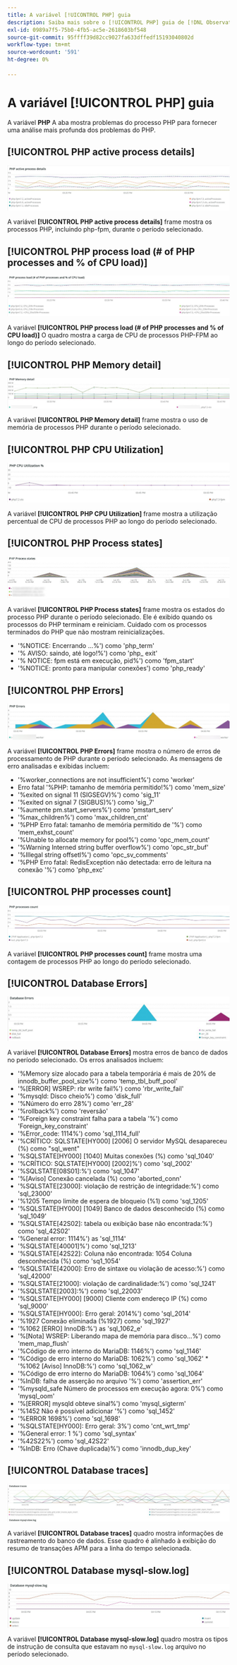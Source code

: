 ```yaml
---
title: A variável [!UICONTROL PHP] guia
description: Saiba mais sobre o [!UICONTROL PHP] guia de [!DNL Observation for Adobe Commerce].
exl-id: 0989a7f5-75b0-4fb5-ac5e-2618603bf548
source-git-commit: 95ffff39d82cc9027fa633dffedf15193040802d
workflow-type: tm+mt
source-wordcount: '591'
ht-degree: 0%

---
```


# A variável [!UICONTROL PHP] guia

A variável **PHP** A aba mostra problemas do processo PHP para fornecer uma análise mais profunda dos problemas do PHP.

## [!UICONTROL PHP active process details]

![Detalhes do processo ativo do PHP](../../assets/tools/php-active-process-details.jpg)

A variável **[!UICONTROL PHP active process details]** frame mostra os processos PHP, incluindo php-fpm, durante o período selecionado.

## [!UICONTROL PHP process load (# of PHP processes and % of CPU load)]

![Carregamento do processo PHP](../../assets/tools/php-process-load.jpg)

A variável **[!UICONTROL PHP process load (# of PHP processes and % of CPU load)]** O quadro mostra a carga de CPU de processos PHP-FPM ao longo do período selecionado.

## [!UICONTROL PHP Memory detail]

![Detalhes da memória do PHP](../../assets/tools/php-memory-detail.jpg)

A variável **[!UICONTROL PHP Memory detail]** frame mostra o uso de memória de processos PHP durante o período selecionado.

## [!UICONTROL PHP CPU Utilization]

![Utilização da CPU no PHP](../../assets/tools/php-cpu-utilization.jpg)

A variável **[!UICONTROL PHP CPU Utilization]** frame mostra a utilização percentual de CPU de processos PHP ao longo do período selecionado.

## [!UICONTROL PHP Process states]

![Estados do processo PHP](../../assets/tools/php-process-states-image-1.jpg)

A variável **[!UICONTROL PHP Process states]** frame mostra os estados do processo PHP durante o período selecionado. Ele é exibido quando os processos do PHP terminam e reiniciam. Cuidado com os processos terminados do PHP que não mostram reinicializações.

* &#39;%NOTICE: Encerrando ...%&#39;) como &#39;php_term&#39;
* &#39;% AVISO: saindo, até logo!%&#39;) como &#39;php_ exit&#39;
* &#39;% NOTICE: fpm está em execução, pid%&#39;) como &#39;fpm_start&#39;
* &#39;%NOTICE: pronto para manipular conexões&#39;) como &#39;php_ready&#39;

## [!UICONTROL PHP Errors]

![Erros de PHP](../../assets/tools/php-errors-image-1.jpg)

A variável **[!UICONTROL PHP Errors]** frame mostra o número de erros de processamento de PHP durante o período selecionado. As mensagens de erro analisadas e exibidas incluem:

* &#39;%worker_connections are not insufficient%&#39;) como &#39;worker&#39;
* Erro fatal &#39;%PHP: tamanho de memória permitido!%&#39;) como &#39;mem_size&#39;
* &#39;%exited on signal 11 (SIGSEGV)%&#39;) como &#39;sig_11&#39;
* &#39;%exited on signal 7 (SIGBUS)%&#39;) como &#39;sig_7&#39;
* &#39;%aumente pm.start_servers%&#39;) como &#39;pmstart_serv&#39;
* &#39;%max_children%&#39;) como &#39;max_children_cnt&#39;
* &#39;%PHP Erro fatal: tamanho de memória permitido de &#39;%&#39;) como &#39;mem_exhst_count&#39;
* &#39;%Unable to allocate memory for pool%&#39;) como &#39;opc_mem_count&#39;
* &#39;%Warning Interned string buffer overflow%&#39;) como &#39;opc_str_buf&#39;
* &#39;%Illegal string offsetl%&#39;) como &#39;opc_sv_comments&#39;
* &#39;%PHP Erro fatal: RedisException não detectada: erro de leitura na conexão &#39;%&#39;) como &#39;php_exc&#39;

## [!UICONTROL PHP processes count]

![Contagem de processos do PHP](../../assets/tools/php-processes-count.jpg)

A variável **[!UICONTROL PHP processes count]** frame mostra uma contagem de processos PHP ao longo do período selecionado.

## [!UICONTROL Database Errors]

![Erros de Banco de Dados](../../assets/tools/php-tab-database-errors.jpg)

A variável **[!UICONTROL Database Errors]** mostra erros de banco de dados no período selecionado. Os erros analisados incluem:

* &#39;%Memory size alocado para a tabela temporária é mais de 20% de innodb_buffer_pool_size%&#39;) como &#39;temp_tbl_buff_pool&#39;
* &#39;%\[ERROR\] WSREP: rbr write fail%&#39;) como &#39;rbr_write_fail&#39;
* &#39;%mysqld: Disco cheio%&#39;) como &#39;disk_full&#39;
* &#39;%Número do erro 28%&#39;) como &#39;err_28&#39;
* &#39;%rollback%&#39;) como &#39;reversão&#39;
* &#39;%Foreign key constraint falha para a tabela &#39;%&#39;) como &#39;Foreign_key_constraint&#39;
* &#39;%Error_code: 1114%&#39;) como &#39;sql_1114_full&#39;
* &#39;%CRÍTICO: SQLSTATE[HY000] [2006] O servidor MySQL desapareceu (%) como &quot;sql_went&quot;
* &#39;%SQLSTATE[HY000] [1040] Muitas conexões (%) como &#39;sql_1040&#39;
* &#39;%CRÍTICO: SQLSTATE[HY000] [2002]%&#39;) como &#39;sql_2002&#39;
* &#39;%SQLSTATE[08S01]:%&#39;) como &#39;sql_1047&#39;
* &#39;%[Aviso] Conexão cancelada (%) como &#39;aborted_conn&#39;
* &#39;%SQLSTATE[23000]: violação de restrição de integridade:%&#39;) como &#39;sql_23000&#39;
* &#39;%1205 Tempo limite de espera de bloqueio (%1) como &#39;sql_1205&#39;
* &#39;%SQLSTATE[HY000] [1049] Banco de dados desconhecido (%) como &#39;sql_1049&#39;
* &#39;%SQLSTATE[42S02]: tabela ou exibição base não encontrada:%&#39;) como &#39;sql_42S02&#39;
* &#39;%General error: 1114%&#39;) as &#39;sql_1114&#39;
* &#39;%SQLSTATE[40001]%&#39;) como &#39;sql_1213&#39;
* &#39;%SQLSTATE[42S22]: Coluna não encontrada: 1054 Coluna desconhecida (%) como &#39;sq1_1054&#39;
* &#39;%SQLSTATE[42000]: Erro de sintaxe ou violação de acesso:%&#39;) como &#39;sql_42000&#39;
* &#39;%SQLSTATE[21000]: violação de cardinalidade:%&#39;) como &#39;sql_1241&#39;
* &#39;%SQLSTATE[2003]:%&#39;) como &#39;sql_22003&#39;
* &#39;%SQLSTATE[HY000] [9000] Cliente com endereço IP (%) como &#39;sql_9000&#39;
* &#39;%SQLSTATE[HY000]: Erro geral: 2014%&#39;) como &#39;sql_2014&#39;
* &#39;%1927 Conexão eliminada (%1927) como &#39;sql_1927&#39;
* &#39;%1062 \[ERRO\] InnoDB:%&#39;) as &#39;sql_1062_e&#39;
* &#39;%[Nota] WSREP: Liberando mapa de memória para disco...%&#39;) como &#39;mem_map_flush&#39;
* &#39;%Código de erro interno do MariaDB: 1146%&#39;) como &#39;sql_1146&#39;
* &#39;%Código de erro interno do MariaDB: 1062%&#39;) como &#39;sql_1062&#39; * &#39;%1062 [Aviso] InnoDB:%&#39;) como &#39;sql_1062_w&#39;
* &#39;%Código de erro interno do MariaDB: 1064%&#39;) como &#39;sql_1064&#39;
* &#39;%InDB: falha de asserção no arquivo &#39;%&#39;) como &#39;assertion_err&#39;
* &#39;%mysqld_safe Número de processos em execução agora: 0%&#39;) como &#39;mysql_oom&#39;
* &#39;%\[ERROR\] mysqld obteve sinal%&#39;) como &#39;mysql_sigterm&#39;
* &#39;%1452 Não é possível adicionar &#39;%&#39;) como &#39;sql_1452&#39;
* &#39;%ERROR 1698%&#39;) como &#39;sql_1698&#39;
* &#39;%SQLSTATE[HY000]: Erro geral: 3%&#39;) como &#39;cnt_wrt_tmp&#39;
* &#39;%General error: 1 %&#39;) como &#39;sql_syntax&#39;
* &#39;%42S22%&#39;) como &#39;sql_42S22&#39;
* &#39;%InDB: Erro (Chave duplicada)%&#39;) como &#39;innodb_dup_key&#39;

## [!UICONTROL Database traces]

![Rastreamentos de banco de dados](../../assets/tools/php-tab-database-traces.jpg)

A variável **[!UICONTROL Database traces]** quadro mostra informações de rastreamento do banco de dados. Esse quadro é alinhado à exibição do resumo de transações APM para a linha do tempo selecionada.

## [!UICONTROL Database mysql-slow.log]

![Banco de dados mysql-slow.log](../../assets/tools/php-tab-database-mysql-slow-log.jpg)

A variável **[!UICONTROL Database mysql-slow.log]** quadro mostra os tipos de instrução de consulta que estavam no `mysql-slow.log` arquivo no período selecionado.
